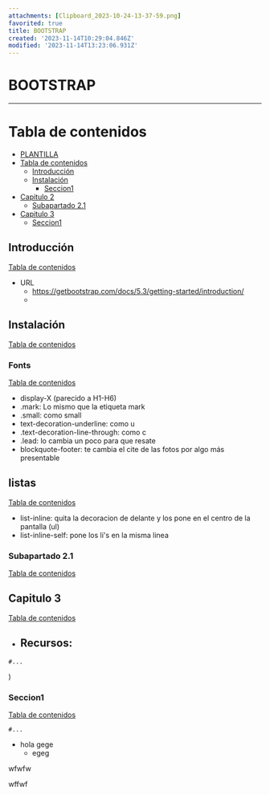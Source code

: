 ```yaml
---
attachments: [Clipboard_2023-10-24-13-37-59.png]
favorited: true
title: BOOTSTRAP
created: '2023-11-14T10:29:04.846Z'
modified: '2023-11-14T13:23:06.931Z'
---
```


# BOOTSTRAP
--------------

[//]: # (version: 1.0)
[//]: # (author: Izan Abramovici Cabrera)
[//]: # (date: 2023-10-24)



# Tabla de contenidos
- [PLANTILLA](#plantilla)
- [Tabla de contenidos](#tabla-de-contenidos)
  - [Introducción](#introducción)
  - [Instalación](#instalación)
    - [Seccion1](#seccion1)
- [Capitulo 2](#capitulo-2)
  - [Subapartado 2.1](#subapartado-21)
- [Capitulo 3](#capitulo-3)
    - [Seccion1](#seccion1-1)

<div style="page-break-after: always;"></div>



## Introducción
[Tabla de contenidos](#tabla-de-contenidos)

- URL
  - https://getbootstrap.com/docs/5.3/getting-started/introduction/
  - 

## Instalación
[Tabla de contenidos](#tabla-de-contenidos)

### Fonts
[Tabla de contenidos](#tabla-de-contenidos)
  - display-X (parecido a H1-H6)
  - .mark: Lo mismo que la etiqueta mark
  - .small: como small
  - text-decoration-underline: como u
  - .text-decoration-line-through: como c
  - .lead: lo cambia un poco para que resate
  - blockquote-footer: te cambia el cite de las fotos por algo más presentable
  
## listas
[Tabla de contenidos](#tabla-de-contenidos)
  - list-inline: quita la decoracion de delante y los pone en el centro de la pantalla (ul)
  - list-inline-self: pone los li's en la misma linea
### Subapartado 2.1
[Tabla de contenidos](#tabla-de-contenidos)
## Capitulo 3
[Tabla de contenidos](#tabla-de-contenidos)

- Recursos: 
  - 

```console
#...
```
)
### Seccion1
[Tabla de contenidos](#tabla-de-contenidos)

```console
#...
```
- hola
gege
  - egeg

wfwfw

  wffwf

